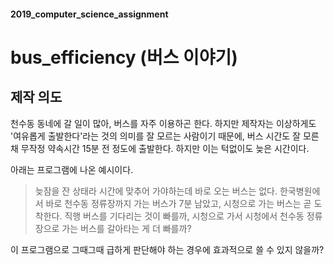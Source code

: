 #### 2019_computer_science_assignment
# bus_efficiency (버스 이야기) 

## 제작 의도
 천수동 동네에 갈 일이 많아, 버스를 자주 이용하곤 한다. 하지만 제작자는 이상하게도 '여유롭게 출발한다'라는 것의 의미를 잘 모르는 사람이기 때문에,
 버스 시간도 잘 모른채 무작정 약속시간 15분 전 정도에 출발한다. 하지만 이는 턱없이도 늦은 시간이다.
 
 아래는 프로그램에 나온 예시이다. 
 > 늦잠을 잔 상태라 시간에 맞추어 가야하는데 바로 오는 버스는 없다. 한국병원에서 바로 천수동 정류장까지 가는 버스가 7분 남았고, 시청으로 가는 버스는 곧 도착한다.
 직행 버스를 기다리는 것이 빠를까, 시청으로 가서 시청에서 천수동 정류장으로 가는 버스를 갈아타는 게 더 빠를까?
 
 이 프로그램으로 그때그때 급하게 판단해야 하는 경우에 효과적으로 쓸 수 있지 않을까?
